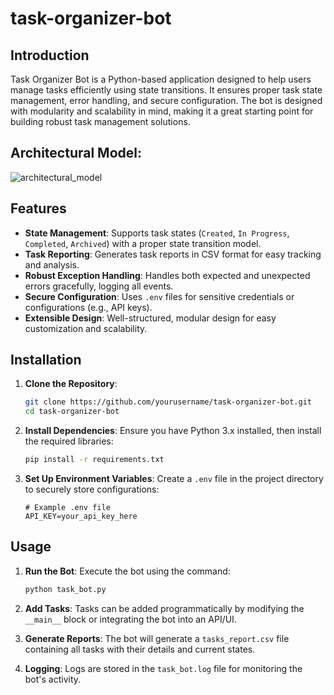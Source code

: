 # task-organizer-bot

## Introduction

Task Organizer Bot is a Python-based application designed to help users manage tasks efficiently using state transitions. It ensures proper task state management, error handling, and secure configuration. The bot is designed with modularity and scalability in mind, making it a great starting point for building robust task management solutions.

## Architectural Model:

![architectural_model](https://github.com/user-attachments/assets/5fbead67-9f50-4fc0-a2b3-f5e251fd7ee4)

## Features

- **State Management**: Supports task states (`Created`, `In Progress`, `Completed`, `Archived`) with a proper state transition model.
- **Task Reporting**: Generates task reports in CSV format for easy tracking and analysis.
- **Robust Exception Handling**: Handles both expected and unexpected errors gracefully, logging all events.
- **Secure Configuration**: Uses `.env` files for sensitive credentials or configurations (e.g., API keys).
- **Extensible Design**: Well-structured, modular design for easy customization and scalability.

## Installation

1. **Clone the Repository**:
    ```bash
    git clone https://github.com/yourusername/task-organizer-bot.git
    cd task-organizer-bot
    ```

2. **Install Dependencies**:
    Ensure you have Python 3.x installed, then install the required libraries:
    ```bash
    pip install -r requirements.txt
    ```

3. **Set Up Environment Variables**:
    Create a `.env` file in the project directory to securely store configurations:
    ```plaintext
    # Example .env file
    API_KEY=your_api_key_here
    ```

##  Usage

1. **Run the Bot**:
    Execute the bot using the command:
    ```bash
    python task_bot.py
    ```

2. **Add Tasks**:
    Tasks can be added programmatically by modifying the `__main__` block or integrating the bot into an API/UI.

3. **Generate Reports**:
    The bot will generate a `tasks_report.csv` file containing all tasks with their details and current states.

4. **Logging**:
    Logs are stored in the `task_bot.log` file for monitoring the bot's activity.
